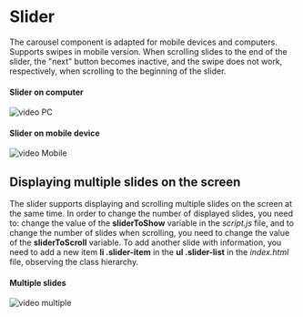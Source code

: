 # Slider

The carousel component is adapted for mobile devices and computers. Supports swipes in mobile version. When scrolling slides to the end of the slider, the "next" button becomes inactive, and the swipe does not work, respectively, when scrolling to the beginning of the slider.

#### Slider on computer
![video PC](https://github.com/lizamarmysh/Scandiweb/blob/dev/img/1.gif)

#### Slider on mobile device
![video Mobile](https://github.com/lizamarmysh/Scandiweb/blob/dev/img/2.gif)

## Displaying multiple slides on the screen

The slider supports displaying and scrolling multiple slides on the screen at the same time. In order to change the number of displayed slides, you need to: change the value of the **sliderToShow** variable in the _script.js_ file, and to change the number of slides when scrolling, you need to change the value of the **sliderToScroll** variable.
To add another slide with information, you need to add a new item **li .slider-item** in the **ul .slider-list** in the _index.html_ file, observing the class hierarchy.

#### Multiple slides
![video multiple](https://github.com/lizamarmysh/Scandiweb/blob/dev/img/3.gif)
